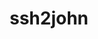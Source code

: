 ---
layout: tag-list
type: tag
title: ssh2john
slug: ssh2john
category: Tag
sidebar: false
description: >
 
---